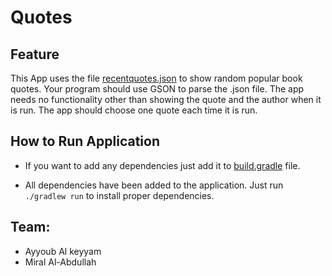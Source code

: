 # Quotes

## Feature

This App uses the file [recentquotes.json](app/src/main/resources/recentquotes.json) to show random popular book quotes. Your program should use GSON to parse the .json file. The app needs no functionality other than showing the quote and the author when it is run. The app should choose one quote each time it is run.

## How to Run Application

- If you want to add any dependencies just add it to  [build.gradle](app/build.gradle) file.

-  All dependencies have been added to the application. Just run `./gradlew run` to install proper dependencies.

## Team:
- Ayyoub Al keyyam
- Miral Al-Abdullah 
